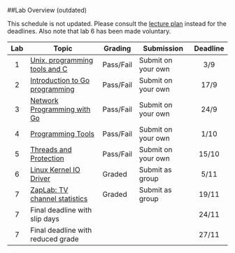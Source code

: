 ##Lab Overview (outdated)

This schedule is not updated. Please consult the [lecture plan](https://github.com/uis-dat320-fall17/course-info/blob/master/lectureplan.md) instead for the deadlines. Also note that lab 6 has been made voluntary.

| Lab | Topic                                                                                  | Grading   | Submission         | Deadline | 
|:---:|----------------------------------------------------------------------------------------|-----------|--------------------|:--------:|
| 1   | [Unix, programming tools and C](https://github.com/uis-dat320-fall17/labs/tree/master/lab1)   | Pass/Fail | Submit on your own |   3/9    |
| 2   | [Introduction to Go programming](https://github.com/uis-dat320-fall17/labs/tree/master/lab2)  | Pass/Fail | Submit on your own |  17/9    |
| 3   | [Network Programming with Go](https://github.com/uis-dat320-fall17/labs/tree/master/lab3)     | Pass/Fail | Submit on your own |  24/9    |
| 4   | [Programming Tools](https://github.com/uis-dat320-fall17/labs/tree/master/lab4)               | Pass/Fail | Submit on your own |   1/10   |
| 5   | [Threads and Protection](https://github.com/uis-dat320-fall17/labs/tree/master/lab5)          | Pass/Fail | Submit on your own |  15/10   |
| 6   | [Linux Kernel IO Driver](https://github.com/uis-dat320-fall17/glabs/tree/master/lab6)         | Graded    | Submit as group    |   5/11   |
| 7   | [ZapLab: TV channel statistics](https://github.com/uis-dat320-fall17/glabs/tree/master/lab7)  | Graded    | Submit as group    |  19/11   |
| 7   | Final deadline with slip days                                                          |           |                    |  24/11   |
| 7   | Final deadline with reduced grade                                                      |           |                    |  27/11   |
